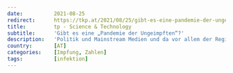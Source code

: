 ```yaml
---
date:          2021-08-25
redirect:      https://tkp.at/2021/08/25/gibt-es-eine-pandemie-der-ungeimpften/
title:         tp - Science & Technology
subtitle:      'Gibt es eine „Pandemie der Ungeimpften“?'
description:   'Politik und Mainstream Medien und da vor allem der Regierungsrundfunk verbreiten derzeit massiv, dass es eine „Pandemie der Ungeimpften“ gäbe. Das wird einfach behauptet und durch permanente Wiederholung soll es wahr werden. Wissenschaftliche Belege gibt es dazu nicht. Für das Gegenteil allerdings sehr wohl. Eines möchte ich gleich vorweg festhalten: Ich lehne beide Positionen strikt …'
country:       [AT]
categories:    [Impfung, Zahlen]
tags:          [infektion]
---
```

